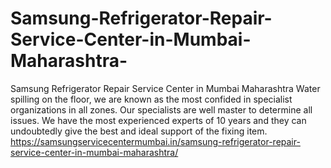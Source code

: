 # Samsung-Refrigerator-Repair-Service-Center-in-Mumbai-Maharashtra-
Samsung Refrigerator Repair Service Center in Mumbai Maharashtra Water spilling on the floor, we are known as the most confided in specialist organizations in all zones. Our specialists are well master to determine all issues. We have the most experienced experts of 10 years and they can undoubtedly give the best and ideal support of the fixing item. https://samsungservicecentermumbai.in/samsung-refrigerator-repair-service-center-in-mumbai-maharashtra/
